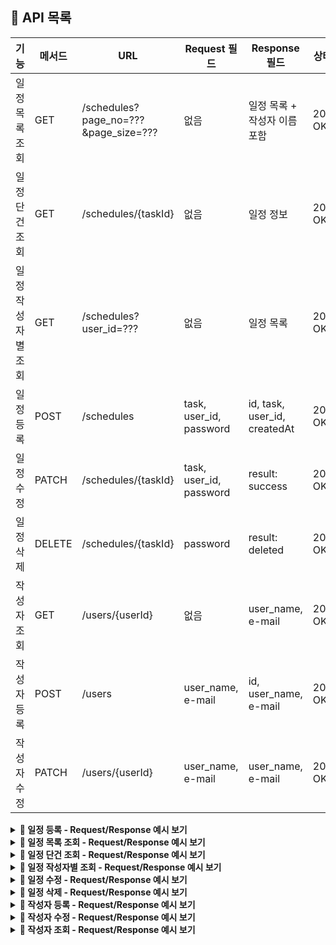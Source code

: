 ## 📘 API 목록

| 기능           | 메서드 | URL                                      | Request 필드            | Response 필드              | 상태    |
|----------------|--------|------------------------------------------|--------------------------|-----------------------------|---------|
| 일정 목록 조회   | GET    | /schedules?page_no=???&page_size=???     | 없음                     | 일정 목록 + 작성자 이름 포함 | 200 OK |
| 일정 단건 조회   | GET    | /schedules/{taskId}                      | 없음                     | 일정 정보                   | 200 OK |
| 일정 작성자별 조회 | GET    | /schedules?user_id=???                   | 없음                     | 일정 목록                   | 200 OK |
| 일정 등록       | POST   | /schedules                                | task, user_id, password  | id, task, user_id, createdAt | 200 OK |
| 일정 수정       | PATCH  | /schedules/{taskId}                       | task, user_id, password  | result: success             | 200 OK |
| 일정 삭제       | DELETE | /schedules/{taskId}                       | password                 | result: deleted             | 200 OK |
| 작성자 조회     | GET    | /users/{userId}                           | 없음                     | user_name, e-mail           | 200 OK |
| 작성자 등록     | POST   | /users                                    | user_name, e-mail        | id, user_name, e-mail       | 200 OK |
| 작성자 수정     | PATCH  | /users/{userId}                           | user_name, e-mail        | user_name, e-mail           | 200 OK |


<details>
<summary><b>📌 일정 등록 - Request/Response 예시 보기</b></summary>

<br/>

**📥 Request**

```json
{
  "task": "스터디 준비",
  "user_id": 1,
  "password": "1234"
}
```

**📤 Response**

```json
{
  "id": 1,
  "task": "스터디 준비",
  "user_id": 1,
  "createdAt": "2025-05-11T12:00:00"
}
```

</details>

<details>
<summary><b>📌 일정 목록 조회 - Request/Response 예시 보기</b></summary>

<br/>

**📥 Request**

없음 (쿼리 파라미터: `?page_no=0&page_size=10`)

**📤 Response**

```json
{
  "content": [
    {
      "id": 1,
      "task": "스터디 준비",
      "user_name": "홍길동",
      "createdAt": "2025-05-11T12:00:00"
    }
  ],
  "page_no": 0,
  "page_size": 10,
  "total_elements": 1,
  "total_pages": 1
}
```

</details>

<details>
<summary><b>📌 일정 단건 조회 - Request/Response 예시 보기</b></summary>

<br/>

**📥 Request**

없음

**📤 Response**

```json
{
  "id": 1,
  "task": "스터디 준비",
  "user_id": 1,
  "user_name": "홍길동",
  "createdAt": "2025-05-11T12:00:00"
}
```

</details>

<details>
<summary><b>📌 일정 작성자별 조회 - Request/Response 예시 보기</b></summary>

<br/>

**📥 Request**

없음 (쿼리 파라미터: `?user_id=1`)

**📤 Response**

```json
[
  {
    "id": 1,
    "task": "스터디 준비",
    "user_name": "홍길동",
    "createdAt": "2025-05-11T12:00:00"
  }
]
```

</details>

<details>
<summary><b>📌 일정 수정 - Request/Response 예시 보기</b></summary>

<br/>

**📥 Request**

```json
{
  "task": "스터디 발표 준비",
  "user_id": 1,
  "password": "1234"
}
```

**📤 Response**

```json
{
  "result": "success"
}
```

</details>

<details>
<summary><b>📌 일정 삭제 - Request/Response 예시 보기</b></summary>

<br/>

**📥 Request**

```json
{
  "password": "1234"
}
```

**📤 Response**

```json
{
  "result": "deleted"
}
```

</details>

<details>
<summary><b>📌 작성자 등록 - Request/Response 예시 보기</b></summary>

<br/>

**📥 Request**

```json
{
  "user_name": "홍길동",
  "e-mail": "hong@example.com"
}
```

**📤 Response**

```json
{
  "id": 1,
  "user_name": "홍길동",
  "e-mail": "hong@example.com"
}
```

</details>

<details>
<summary><b>📌 작성자 수정 - Request/Response 예시 보기</b></summary>

<br/>

**📥 Request**

```json
{
  "user_name": "홍길동",
  "e-mail": "new_email@example.com"
}
```

**📤 Response**

```json
{
  "user_name": "홍길동",
  "e-mail": "new_email@example.com"
}
```

</details>

<details>
<summary><b>📌 작성자 조회 - Request/Response 예시 보기</b></summary>

<br/>

**📥 Request**

없음

**📤 Response**

```json
{
  "id": 1,
  "user_name": "홍길동",
  "e-mail": "hong@example.com"
}
```

</details>
